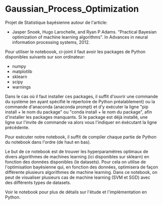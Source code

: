 # Gaussian_Process_Optimization
Projet de Statistique bayésienne autour de l'article:
* Jasper Snoek, Hugo Larochelle, and Ryan P Adams. "Practical Bayesian optimization
of machine learning algorithms". In Advances in neural information processing systems, 2012.

Pour utiliser le noteboook, ci-joint il faut avoir les packages de Python disponibles suivants sur son ordinateur:
- numpy
- matplotlib
- sklearn
- scipy
- warnings

Dans le cas où il faut installer ces packages, il suffit d'ouvrir une commande du système (en ayant spécifié le répertoire
de Python préalablement) ou la commande d'anaconda (anaconda prompt) et d'y exécuter la ligne "pip install + le nom du package"
ou "conda install + le nom du package", afin d'installer les packages manquants. Si le package est déjà installé, une ligne 
sur l'invite de commande va alors vous l'indiquer en éxécutant la ligne précédente.

Pour exécuter notre notebook, il suffit de compiler chaque partie de Python du notebook dans l'ordre (de haut en bas).

Le but de ce notebook est de trouver les hyperparamètres optimaux de divers algorithmes de machines learning (ici disponibles sur sklearn) en fonction des données disponibles (le datasets). Pour cela on utilise de l'optimisation bayésienne qui, en fonction des données, optimisera de façon différente plusieurs algorithmes de machine learning.
Dans ce notebook, on peut de visualiser plusieurs cas de machine learning (SVM et SGD) avec des différents types de datasets.

Voir le notebook pour plus de détails sur l'étude et l'implémentation en Python.
